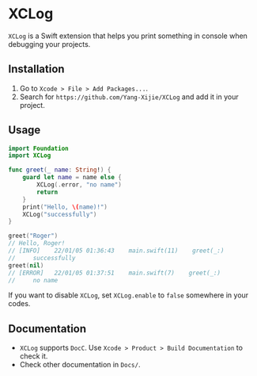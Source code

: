 # XCLog

`XCLog` is a Swift extension that helps you print something in console when debugging your projects.

## Installation

1. Go to `Xcode > File > Add Packages...`.
2. Search for `https://github.com/Yang-Xijie/XCLog` and add it in your project.

## Usage

```swift
import Foundation
import XCLog

func greet(_ name: String!) {
    guard let name = name else {
        XCLog(.error, "no name")
        return
    }
    print("Hello, \(name)!")
    XCLog("successfully")
}

greet("Roger")
// Hello, Roger!
// [INFO]    22/01/05 01:36:43    main.swift(11)    greet(_:)
//     successfully
greet(nil)
// [ERROR]   22/01/05 01:37:51    main.swift(7)    greet(_:)
//     no name
```

If you want to disable `XCLog`, set `XCLog.enable` to `false` somewhere in your codes.

## Documentation

* `XCLog` supports `DocC`. Use `Xcode > Product > Build Documentation` to check it.
* Check other documentation in `Docs/`.
